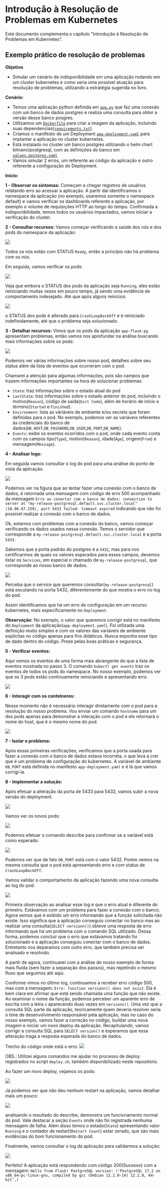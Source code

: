# Introdução à Resolução de Problemas em Kubernetes

Este documento complementa o capítulo "Introdução à Resolução de Problemas em Kubernetes".

## Exemplo prático de resolução de problemas


**Objetivo**

- Simular um cenário de indisponibilidade em uma aplicação rodando em um cluster kubernetes e como seria uma possível atuação para resolução de problemas, utilizando a estratégia sugerida no livro.

**Cenário:**
- Temos uma aplicação python definida em [`app.py`](exemplo-pratico/app.py) que faz uma conexão com um banco de dados postgres e realiza uma consulta para obter a versão desse banco posgres. 
- Utilizamos um [`Dockerfile`](exemplo-pratico/Dockerfile) para criar a imagem da aplicação, incluindo suas dependencias([`requirements.txt`](exemplo-pratico/requirements.txt)). 
- Criamos o manifesto de um Deployment [`app-deployment.yaml`](exemplo-pratico/app-deployment.yaml) para implantar a aplicação no cluster kubernetes.
- Está instalado no cluster um banco postgres utilizando o helm chart bitnami/postgresql, com as definições do banco em [`values.postgres.yaml`](exemplo-pratico/values.postgres.yaml)
- Vamos simular 2 erros, um referente ao código da aplicação e outro referente a configuração do Deployment.

**Início:**

**1 - Observar os sintomas:** 
Começam a chegar registros de usuários relatando erro ao acessar a aplicação. A partir daí identificamos o namespace da aplicação (no exemplo, usaremos somente o namespace default) e vamos verificar os dashboards referente a aplicação, por exemplo o volume de requisições HTTP ao longo do tempo. Confirmada a indisponibilidade, temos todos os usuários impactados, vamos iniciar a verificação do cluster. 
 

**2 - Consultar recursos:** 
Vamos começar verificando a saúde dos nós e dos pods do namespace da aplicação:

![](figuras/01-kgetnodes.png)

Todos os nós estão com STATUS `Ready`, então a princípio não há problema com os nós.

Em seguida, vamos verificar os pods:

![](figuras/02-kgetpods.png)

Veja que embora o STATUS dos pods da aplicação seja `Running`, eles estão reiniciando muitas vezes em pouco tempo, já sendo uma evidência de comportamento indesejado. Até que após alguns reinícios:

![](figuras/03-kgetpods-2.png)

o STATUS dos pods é alterado para `CrashLoopBackOff` e é reiniciado indefinidamente, até que o problema seja solucionado.


**3 - Detalhar recursos:**
Vimos que os pods da aplicação `app-flask-pg` apresentam problemas, então vamos nos aprofundar na análise buscando mais informações sobre os pods:

![](figuras/04-kdescpods.png)

Podemos ver várias informações sobre nosso pod, detalhes sobre seu status além da lista de eventos que ocorreram com o pod.

Chamarei a atenção para algumas informações, pois são campos que trazem informações importantes na hora de solucionar problemas:

- `State`: traz informações sobre o estado atual do pod
- `LastState`: traz informações sobre o estado anterior do pod, incluindo o motivo(`Reason`), código de saída(`Exit Code`), além de horário de início e término(`Started` e `Finished`).
- `Environment`: lista as váriáveis de ambiente e/ou secrets que foram definidas para o pod. No exemplo, podemos ver as variáveis referentes às credenciais do banco de dados(`DB_HOST`,`DB_PASSWORD`,`DB_USER`,`DB_PORT`,`DB_NAME`).
- `Events`: exibe os eventos ocorridos com o pod, onde cada evento conta com os campos tipo(`Type`), motivo(`Reason`), idade(`Age`), origem(`From`) e mensagem(`Message`). 


**4 - Analisar logs:**

Em seguida vamos consultar o log do pod para uma análise do ponto de vista da aplicação.

![](figuras/05-klogs.png)

Podemos ver na figura que ao tentar fazer uma conexão com o banco de dados, é retornada uma mensagem com código de erro 500 acompanhado da mensagem `Erro ao conectar com o banco de dados: connection to server at "my-release-postgresql.default.svc.cluster.local" (10.96.47.159), port 5433 failed: timeout expired` indicando que não foi possível realizar a conexão com o banco de dados.

Ok, estamos com problemas com a conexão do banco, vamos começar verificando os dados usados nessa conexão. Temos o servidor que corresponde a `my-release-postgresql.default.svc.cluster.local` e a porta `5433`.

Sabemos que a porta padrão do postgres é a `5432`, mas para nos certificarmos de quais os valores esperados para esses campos, devemos listar os `Services`, em especial o chamado de  `my-release-postgresql`, que corresponde ao nosso banco de dados.

![](figuras/06-kgetsvc.png)

Perceba que o service que queremos consultar(`my-release-postgresql`) está escutando na porta 5432, diferentemente do que mostra o erro no log do pod.

Assim identificamos que há um erro de configuração em um recurso kubernetes, mais especificamente no `Deployment`.

**Observação**: No exemplo, o valor que queremos corrigir está no manifesto do `Deployment` da aplicação(`app-deployment.yaml`). Foi utilizada uma definição muito simples e com os valores das variáveis de ambiente explícitas no código apenas para fins didáticos. Nunca exponha esse tipo de dado dentro do código. Preze pelas boas práticas e segurança.

**5 - Verificar eventos:**

Aqui vemos os eventos de uma forma mais abrangente do que a lista de eventos mostrada no passo 3. O comando `kubectl get events` traz os eventos de todos os pods do namespace. No nosso exemplo, podemos ver que os 3 pods estão continuamente reiniciando e apresentando erro. 

![](figuras/07-kgetevents.png)


**6 - Interagir com os conteineres:**

Nesse momento não é necessário interagir diretamente com o pod para a resolução do nosso problema. Vou enviar um comando `hostname` para um dos pods apenas para demonstrar a interação com o pod e ele retornará o nome do host, que é o mesmo nome do pod.

![](figuras/08-kexec.png)

**7 - Isolar o problema:**

Após essas primeiras verificações, verificamos que a porta usada para fazer a conexão com o banco de dados estava incorreta, o que leva a crer que é um problema de configuração do kubernetes. A variável de ambiente `DB_PORT` está definida no manifesto `app-deployment.yaml` e é lá que vamos corrigí-la.


**8 - Implementar a solução:**

Após efetuar a alteração da porta de 5433 para 5432, vamos subir a nova versão do deployment. 

![](figuras/09-envs.png)

Vamos ver os novos pods:

![](figuras/10-kgetpods-3.png)

Podemos efetuar o comando describe para confirmar se a variável está como esperado:

![](figuras/11-kdescpods-2.png)

Podemos ver que de fato `DB_PORT` está com o valor 5432. Porém vemos na mesma consulta que o pod está apresentando erro e com status de `CrashLoopBackOff`. 

Vamos validar o comportamento da aplicação fazendo uma nova consulta ao log do pod.

![](figuras/12-klogs-2.png)

Primeira observação ao analisar esse log é que o erro atual é diferente do primeiro. Estávamos com um problema para fazer a conexão com o banco. Agora vemos que é exibido um erro informando que a função solicitada não existe. Isso significa que a aplicação conseguiu conectar no banco mas ao realizar uma consulta(`SELECT versionn()`) obteve uma resposta de erro informando que há um problema com o comando SQL utilizado. Dessa forma, podemos concluir que o erro que estávamos tratando foi solucionado e a aplicação conseguiu conectar com o banco de dados. Entretanto nos deparamos com outro erro, que também precisa ser analisado e resolvido. 

A partir de agora, continuarei com a análise do nosso exemplo de forma mais fluída (sem fazer a separação dos passos), mas repetindo o mesmo fluxo que seguimos até aqui.

Conforme vimos no último log, continuamos a receber erro código 500, mas com a mensagem: `Erro: function versionn() does not exist`. Ela é bem clara em afirmar que está sendo chamada uma função que não existe. Ao examinar o nome da função, podemos perceber um aparente erro de escrita com a letra `n` aparecendo duas vezes em `versionn()`. Uma vez que a consulta SQL parte da aplicação, teoricamente quem deveria resolver seria o time de desenvolvimento responsável pela aplicação, mas no caso do nosso exemplo, vamos fazer a correção no código, buildar uma nova imagem e iniciar um novo deploy da aplicação. 
Recapitulando, vamos corrigir a consulta SQL para `SELECT version()` e esperamos que essa alteração traga a resposta esperada do banco de dados.

Trecho do código onde está o erro:
![](figuras/13-errocod.png)

OBS.: Utilizei alguns comandos me ajudar no processo de deploy registrados no script `deploy.sh`, também disponibilizado neste repositório.

Ao fazer um novo deploy, vejamos os pods:

![](figuras/14-kgetpods-4.png)

Já podemos ver que não deu nenhum restart na aplicação, vamos detalhar mais um pouco:

![](figuras/15-kdescpods-3.png)

analisando o resultado do describe, demonstra um funcionamento normal do pod. Vale destacar a seção `Events` onde não foi registrada nenhuma mensagem de falha. Além disso temos o estado(`State`) apresentando valor `Running` e o contador de restart(`Restart Count`) estar zerado, que são mais evidências do bom funcionamento do pod.

Finalmente, vamos consultar o log da aplicação para validarmos a solução:

![](figuras/16-klogs-3.png)

Perfeito! A aplicação está respondendo com código 200(Sucesso) com a mensagem: `Hello from Flask! PostgreSQL version: ('PostgreSQL 17.2 on x86_64-pc-linux-gnu, compiled by gcc (Debian 12.2.0-14) 12.2.0, 64-bit',)`